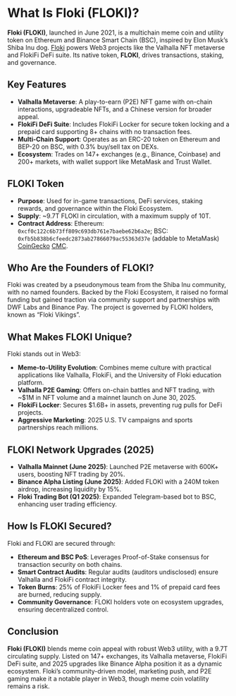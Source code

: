 # What Is Floki (FLOKI)?

**Floki (FLOKI)**, launched in June 2021, is a multichain meme coin and utility token on Ethereum and Binance Smart Chain (BSC), inspired by Elon Musk’s Shiba Inu dog. [Floki](https://floki.com/) powers Web3 projects like the Valhalla NFT metaverse and FlokiFi DeFi suite. Its native token, **FLOKI**, drives transactions, staking, and governance. 

## Key Features
- **Valhalla Metaverse**: A play-to-earn (P2E) NFT game with on-chain interactions, upgradeable NFTs, and a Chinese version for broader appeal.
- **FlokiFi DeFi Suite**: Includes FlokiFi Locker for secure token locking and a prepaid card supporting 8+ chains with no transaction fees.
- **Multi-Chain Support**: Operates as an ERC-20 token on Ethereum and BEP-20 on BSC, with 0.3% buy/sell tax on DEXs.
- **Ecosystem**: Trades on 147+ exchanges (e.g., Binance, Coinbase) and 200+ markets, with wallet support like MetaMask and Trust Wallet.

## FLOKI Token
- **Purpose**: Used for in-game transactions, DeFi services, staking rewards, and governance within the Floki Ecosystem.
- **Supply**: ~9.7T FLOKI in circulation, with a maximum supply of 10T.
- **Contract Address**: Ethereum: `0xcf0c122c6b73ff809c693db761e7baebe62b6a2e`; BSC: `0xfb5b838b6cfeedc2873ab27866079ac55363d37e` (addable to MetaMask) [CoinGecko](https://www.coingecko.com/en/coins/floki) [CMC](https://coinmarketcap.com/currencies/floki-inu/).

## Who Are the Founders of FLOKI?

Floki was created by a pseudonymous team from the Shiba Inu community, with no named founders. Backed by the Floki Ecosystem, it raised no formal funding but gained traction via community support and partnerships with DWF Labs and Binance Pay. The project is governed by FLOKI holders, known as “Floki Vikings”.

## What Makes FLOKI Unique?

Floki stands out in Web3:
- **Meme-to-Utility Evolution**: Combines meme culture with practical applications like Valhalla, FlokiFi, and the University of Floki education platform.
- **Valhalla P2E Gaming**: Offers on-chain battles and NFT trading, with ~$1M in NFT volume and a mainnet launch on June 30, 2025.
- **FlokiFi Locker**: Secures $1.6B+ in assets, preventing rug pulls for DeFi projects.
- **Aggressive Marketing**: 2025 U.S. TV campaigns and sports partnerships reach millions.

## FLOKI Network Upgrades (2025)
- **Valhalla Mainnet (June 2025)**: Launched P2E metaverse with 600K+ users, boosting NFT trading by 20%.
- **Binance Alpha Listing (June 2025)**: Added FLOKI with a 240M token airdrop, increasing liquidity by 15%.
- **Floki Trading Bot (Q1 2025)**: Expanded Telegram-based bot to BSC, enhancing user trading efficiency.

## How Is FLOKI Secured?

Floki and FLOKI are secured through:
- **Ethereum and BSC PoS**: Leverages Proof-of-Stake consensus for transaction security on both chains.
- **Smart Contract Audits**: Regular audits (auditors undisclosed) ensure Valhalla and FlokiFi contract integrity.
- **Token Burns**: 25% of FlokiFi Locker fees and 1% of prepaid card fees are burned, reducing supply.
- **Community Governance**: FLOKI holders vote on ecosystem upgrades, ensuring decentralized control.

## Conclusion

**Floki (FLOKI)** blends meme coin appeal with robust Web3 utility, with a 9.7T circulating supply. Listed on 147+ exchanges, its Valhalla metaverse, FlokiFi DeFi suite, and 2025 upgrades like Binance Alpha position it as a dynamic ecosystem. Floki’s community-driven model, marketing push, and P2E gaming make it a notable player in Web3, though meme coin volatility remains a risk.